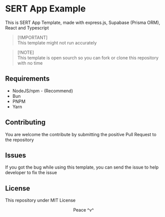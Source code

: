 # SERT App Example
This is SERT App Template, made with express.js, Supabase (Prisma ORM), React and Typescript

> [!IMPORTANT]\
> This template might not run accurately

> [!NOTE]\
> This template is open sourch so you can fork or clone this repository with no time

## Requirements
- NodeJS/npm - (Recommend)
- Bun
- PNPM
- Yarn

## Contributing
You are welcome the contribute by submitting the positive Pull Request to the repository

## Issues
If you got the bug while using this template, you can send the issue to help developer to fix the issue

## License
This repository under MIT License

<p align="center">Peace ^v^</p>
